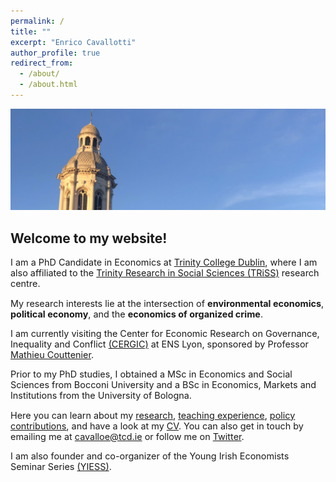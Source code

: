 ```yaml
---
permalink: /
title: ""
excerpt: "Enrico Cavallotti"
author_profile: true
redirect_from: 
  - /about/
  - /about.html
---
```

<img src="/images/trinity_7.jpg" style="max-height: 55vh;">

## **Welcome to my website!**

<p style="font-size: 0.9rem">I am a PhD Candidate in Economics at <a href="https://www.tcd.ie/Economics/" target="_blank">Trinity College Dublin</a>, where I am also affiliated to the <a href="https://www.tcd.ie/triss/" target="_blank">Trinity Research in Social Sciences (TRiSS)</a> research centre.</p>

<p style="font-size: 0.9rem">My research interests lie at the intersection of <b>environmental economics</b>, <b>political economy</b>, and the <b>economics of organized crime</b>.</p>

<p style="font-size: 0.9rem">I am currently visiting the Center for Economic Research on Governance, Inequality and Conflict <a href="https://www.cergic-lyon.fr" target="_blank">(CERGIC)</a> at ENS Lyon, sponsored by Professor <a href="https://sites.google.com/site/coutteniermathieu/home" target="_blank">Mathieu Couttenier</a>.</p>

<p style="font-size: 0.9rem">Prior to my PhD studies, I obtained a MSc in Economics and Social Sciences from Bocconi University and a BSc in Economics, Markets and Institutions from the University of Bologna.</p>

<p style="font-size: 0.9rem">Here you can learn about my <a href="https://enricocavallotti.github.io/research/">research</a>, <a href="https://enricocavallotti.github.io/teaching/">teaching experience</a>, <a href="https://enricocavallotti.github.io/policy/">policy contributions</a>, and have a look at my <a href="https://enricocavallotti.github.io/cv/">CV</a>. You can also get in touch by emailing me at <a href="mailto:cavalloe@tcd.ie">cavalloe@tcd.ie</a> or follow me on <a href="https://x.com/E_Cavallotti" target="_blank">Twitter</a>.</p>

<p style="font-size: 0.9rem">I am also founder and co-organizer of the Young Irish Economists Seminar Series <a href="https://sites.google.com/view/yiess" target="_blank">(YIESS)</a>.</p>
